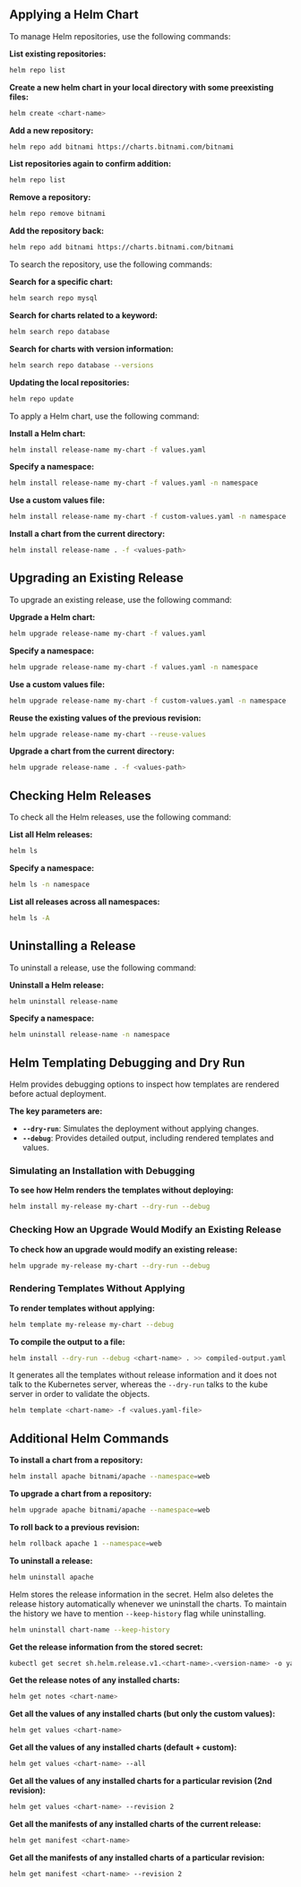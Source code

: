 ## Applying a Helm Chart

To manage Helm repositories, use the following commands:

**List existing repositories:**
```sh
helm repo list
```

**Create a new helm chart in your local directory with some preexisting files:**
```sh
helm create <chart-name>
```

**Add a new repository:**
```sh
helm repo add bitnami https://charts.bitnami.com/bitnami
```

**List repositories again to confirm addition:**
```sh
helm repo list
```

**Remove a repository:**
```sh
helm repo remove bitnami
```

**Add the repository back:**
```sh
helm repo add bitnami https://charts.bitnami.com/bitnami
```

To search the repository, use the following commands:

**Search for a specific chart:**
```sh
helm search repo mysql
```

**Search for charts related to a keyword:**
```sh
helm search repo database
```

**Search for charts with version information:**
```sh
helm search repo database --versions
```

**Updating the local repositories:**
```sh
helm repo update
```

To apply a Helm chart, use the following command:

**Install a Helm chart:**
```sh
helm install release-name my-chart -f values.yaml
```

**Specify a namespace:**
```sh
helm install release-name my-chart -f values.yaml -n namespace
```

**Use a custom values file:**
```sh
helm install release-name my-chart -f custom-values.yaml -n namespace
```

**Install a chart from the current directory:**
```sh
helm install release-name . -f <values-path>
```

## Upgrading an Existing Release

To upgrade an existing release, use the following command:

**Upgrade a Helm chart:**
```sh
helm upgrade release-name my-chart -f values.yaml
```

**Specify a namespace:**
```sh
helm upgrade release-name my-chart -f values.yaml -n namespace
```

**Use a custom values file:**
```sh
helm upgrade release-name my-chart -f custom-values.yaml -n namespace
```

**Reuse the existing values of the previous revision:**
```sh
helm upgrade release-name my-chart --reuse-values
```

**Upgrade a chart from the current directory:**
```sh
helm upgrade release-name . -f <values-path>
```

## Checking Helm Releases

To check all the Helm releases, use the following command:

**List all Helm releases:**
```sh
helm ls
```

**Specify a namespace:**
```sh
helm ls -n namespace
```

**List all releases across all namespaces:**
```sh
helm ls -A
```

## Uninstalling a Release

To uninstall a release, use the following command:

**Uninstall a Helm release:**
```sh
helm uninstall release-name
```

**Specify a namespace:**
```sh
helm uninstall release-name -n namespace
```

## Helm Templating Debugging and Dry Run

Helm provides debugging options to inspect how templates are rendered before actual deployment.

**The key parameters are:**

- **`--dry-run`**: Simulates the deployment without applying changes.
- **`--debug`**: Provides detailed output, including rendered templates and values.

### Simulating an Installation with Debugging

**To see how Helm renders the templates without deploying:**
```sh
helm install my-release my-chart --dry-run --debug
```

### Checking How an Upgrade Would Modify an Existing Release

**To check how an upgrade would modify an existing release:**
```sh
helm upgrade my-release my-chart --dry-run --debug
```

### Rendering Templates Without Applying

**To render templates without applying:**
```sh
helm template my-release my-chart --debug
```

**To compile the output to a file:**
```sh
helm install --dry-run --debug <chart-name> . >> compiled-output.yaml
```

It generates all the templates without release information and it does not talk to the Kubernetes server, whereas the `--dry-run` talks to the kube server in order to validate the objects.
```sh
helm template <chart-name> -f <values.yaml-file>
```

## Additional Helm Commands

**To install a chart from a repository:**
```sh
helm install apache bitnami/apache --namespace=web
```

**To upgrade a chart from a repository:**
```sh
helm upgrade apache bitnami/apache --namespace=web
```

**To roll back to a previous revision:**
```sh
helm rollback apache 1 --namespace=web
```

**To uninstall a release:**
```sh
helm uninstall apache
```

Helm stores the release information in the secret. Helm also deletes the release history automatically whenever we uninstall the charts. To maintain the history we have to mention `--keep-history` flag while uninstalling.
```sh
helm uninstall chart-name --keep-history
```

**Get the release information from the stored secret:**
```sh
kubectl get secret sh.helm.release.v1.<chart-name>.<version-name> -o yaml
```

**Get the release notes of any installed charts:**
```sh
helm get notes <chart-name>
```

**Get all the values of any installed charts (but only the custom values):**
```sh
helm get values <chart-name>
```

**Get all the values of any installed charts (default + custom):**
```sh
helm get values <chart-name> --all
```

**Get all the values of any installed charts for a particular revision (2nd revision):**
```sh
helm get values <chart-name> --revision 2
```

**Get all the manifests of any installed charts of the current release:**
```sh
helm get manifest <chart-name>
```

**Get all the manifests of any installed charts of a particular revision:**
```sh
helm get manifest <chart-name> --revision 2
```